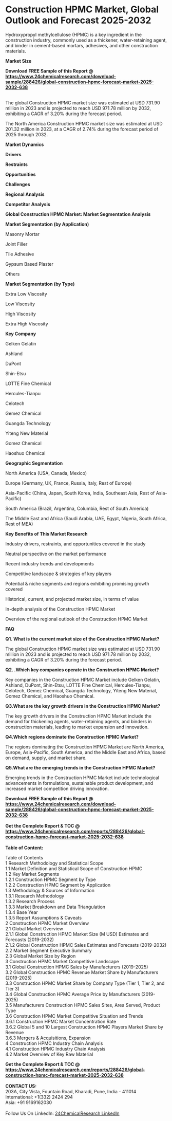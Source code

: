 <h1>Construction HPMC Market, Global Outlook and Forecast 2025-2032</h1><p>Hydroxypropyl methylcellulose (HPMC) is a key ingredient in the construction industry, commonly used as a thickener, water-retaining agent, and binder in cement-based mortars, adhesives, and other construction materials.</p><p>
<strong>Market Size</strong></p><p>
</p><div><b>Download FREE Sample of this Report @ 
            <a href="https://www.24chemicalresearch.com/download-sample/288426/global-construction-hpmc-forecast-market-2025-2032-638">
            https://www.24chemicalresearch.com/download-sample/288426/global-construction-hpmc-forecast-market-2025-2032-638</a></b></div><br><p>The global Construction HPMC market size was estimated at USD 731.90 million in 2023 and is projected to reach USD 971.78 million by 2032, exhibiting a CAGR of 3.20% during the forecast period. </p><p>
</p><p>The North America Construction HPMC market size was estimated at USD 201.32 million in 2023, at a CAGR of 2.74% during the forecast period of 2025 through 2032.</p><p>
<strong>Market Dynamics</strong></p><p>
</p><p><strong>Drivers</strong></p><p>
</p><p>
</p><p><strong>Restraints</strong></p><p>
</p><p>
</p><p><strong>Opportunities</strong></p><p>
</p><p>
</p><p><strong>Challenges</strong></p><p>
</p><p>
<strong>Regional Analysis</strong></p><p>
</p><p>
<strong>Competitor Analysis</strong></p><p>
</p><p>
<strong>Global Construction HPMC Market: Market Segmentation Analysis</strong></p><p>
</p><p>
<strong>Market Segmentation (by Application)</strong></p><p>
</p><p>Masonry Mortar</p><p>Joint Filler</p><p>Tile Adhesive</p><p>Gypsum Based Plaster</p><p>Others</p><p>
<strong>Market Segmentation (by Type)</strong></p><p>
</p><p>Extra Low Viscosity</p><p>Low Viscosity</p><p>High Viscosity</p><p>Extra High Viscosity</p><p>
<strong>Key Company</strong></p><p>
</p><p>Gelken Gelatin</p><p>Ashland</p><p>DuPont</p><p>Shin-Etsu</p><p>LOTTE Fine Chemical</p><p>Hercules-Tianpu</p><p>Celotech</p><p>Gemez Chemical</p><p>Guangda Technology</p><p>Yiteng New Material</p><p>Gomez Chemical</p><p>Haoshuo Chemical</p><p>
<strong>Geographic Segmentation</strong></p><p>
</p><p>North America (USA, Canada, Mexico)</p><p>Europe (Germany, UK, France, Russia, Italy, Rest of Europe)</p><p>Asia-Pacific (China, Japan, South Korea, India, Southeast Asia, Rest of Asia-Pacific)</p><p>South America (Brazil, Argentina, Columbia, Rest of South America)</p><p>The Middle East and Africa (Saudi Arabia, UAE, Egypt, Nigeria, South Africa, Rest of MEA)</p><p>
<strong>Key Benefits of This Market Research</strong></p><p>
</p><p>Industry drivers, restraints, and opportunities covered in the study</p><p>Neutral perspective on the market performance</p><p>Recent industry trends and developments</p><p>Competitive landscape &amp; strategies of key players</p><p>Potential &amp; niche segments and regions exhibiting promising growth covered</p><p>Historical, current, and projected market size, in terms of value</p><p>In-depth analysis of the Construction HPMC Market</p><p>Overview of the regional outlook of the Construction HPMC Market</p><p>
<strong>FAQ </strong></p><p>
</p><p><strong>Q1. </strong><strong>What is the current market size of the Construction HPMC Market?</strong></p><p>
</p><p>The global Construction HPMC market size was estimated at USD 731.90 million in 2023 and is projected to reach USD 971.78 million by 2032, exhibiting a CAGR of 3.20% during the forecast period.</p><p>
</p><p><strong>Q2. .Which key companies operate in the Construction HPMC Market?</strong></p><p>
</p><p>Key companies in the Construction HPMC Market include Gelken Gelatin, Ashland, DuPont, Shin-Etsu, LOTTE Fine Chemical, Hercules-Tianpu, Celotech, Gemez Chemical, Guangda Technology, Yiteng New Material, Gomez Chemical, and Haoshuo Chemical.</p><p>
</p><p><strong>Q3.What are the key growth drivers in the Construction HPMC Market?</strong></p><p>
</p><p>The key growth drivers in the Construction HPMC Market include the demand for thickening agents, water-retaining agents, and binders in construction materials, leading to market expansion and innovation.</p><p>
</p><p><strong>Q4.Which regions dominate the Construction HPMC Market?</strong></p><p>
</p><p>The regions dominating the Construction HPMC Market are North America, Europe, Asia-Pacific, South America, and the Middle East and Africa, based on demand, supply, and market share.</p><p>
</p><p><strong>Q5.What are the emerging trends in the Construction HPMC Market?</strong></p><p>
</p><p>Emerging trends in the Construction HPMC Market include technological advancements in formulations, sustainable product development, and increased market competition driving innovation.</p><div><b>Download FREE Sample of this Report @ 
            <a href="https://www.24chemicalresearch.com/download-sample/288426/global-construction-hpmc-forecast-market-2025-2032-638">
            https://www.24chemicalresearch.com/download-sample/288426/global-construction-hpmc-forecast-market-2025-2032-638</a></b></div><br><div><b>Get the Complete Report & TOC @ 
            <a href="https://www.24chemicalresearch.com/reports/288426/global-construction-hpmc-forecast-market-2025-2032-638">
            https://www.24chemicalresearch.com/reports/288426/global-construction-hpmc-forecast-market-2025-2032-638</a></b></div><br>
            <b>Table of Content:</b><p>Table of Contents<br />
1 Research Methodology and Statistical Scope<br />
1.1 Market Definition and Statistical Scope of Construction HPMC<br />
1.2 Key Market Segments<br />
1.2.1 Construction HPMC Segment by Type<br />
1.2.2 Construction HPMC Segment by Application<br />
1.3 Methodology & Sources of Information<br />
1.3.1 Research Methodology<br />
1.3.2 Research Process<br />
1.3.3 Market Breakdown and Data Triangulation<br />
1.3.4 Base Year<br />
1.3.5 Report Assumptions & Caveats<br />
2 Construction HPMC Market Overview<br />
2.1 Global Market Overview<br />
2.1.1 Global Construction HPMC Market Size (M USD) Estimates and Forecasts (2019-2032)<br />
2.1.2 Global Construction HPMC Sales Estimates and Forecasts (2019-2032)<br />
2.2 Market Segment Executive Summary<br />
2.3 Global Market Size by Region<br />
3 Construction HPMC Market Competitive Landscape<br />
3.1 Global Construction HPMC Sales by Manufacturers (2019-2025)<br />
3.2 Global Construction HPMC Revenue Market Share by Manufacturers (2019-2025)<br />
3.3 Construction HPMC Market Share by Company Type (Tier 1, Tier 2, and Tier 3)<br />
3.4 Global Construction HPMC Average Price by Manufacturers (2019-2025)<br />
3.5 Manufacturers Construction HPMC Sales Sites, Area Served, Product Type<br />
3.6 Construction HPMC Market Competitive Situation and Trends<br />
3.6.1 Construction HPMC Market Concentration Rate<br />
3.6.2 Global 5 and 10 Largest Construction HPMC Players Market Share by Revenue<br />
3.6.3 Mergers & Acquisitions, Expansion<br />
4 Construction HPMC Industry Chain Analysis<br />
4.1 Construction HPMC Industry Chain Analysis<br />
4.2 Market Overview of Key Raw Material</p><div><b>Get the Complete Report & TOC @ 
            <a href="https://www.24chemicalresearch.com/reports/288426/global-construction-hpmc-forecast-market-2025-2032-638">
            https://www.24chemicalresearch.com/reports/288426/global-construction-hpmc-forecast-market-2025-2032-638</a></b></div><br><b>CONTACT US:</b><br>
            203A, City Vista, Fountain Road, Kharadi, Pune, India - 411014<br>
            International: +1(332) 2424 294<br>
            Asia: +91 9169162030 <br><br>
            Follow Us On LinkedIn: <a href="https://www.linkedin.com/company/24chemicalresearch/">24ChemicalResearch LinkedIn</a>